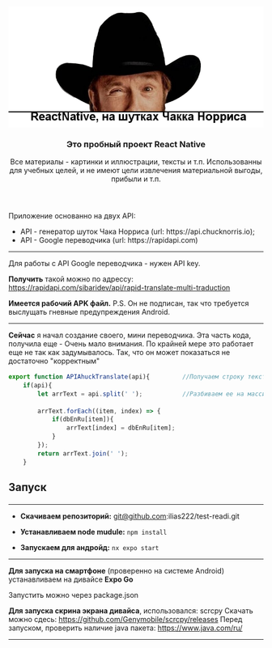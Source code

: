 <header>
<img src="https://github.com/ilias222/test-readi/blob/main/chak-banner.png?raw=true" alt="Что то пошло не так. Это баннер!" align="center">

<div>
<h3 align="center">Это пробный проект React Native</h3>
<p align="center">Все материалы - картинки и иллюстрации, тексты и т.п. 
<span>Использованны для учебных целей, и не имеют цели извлечения материальной выгоды, прибыли и т.п.</span>
</p>
<div>
</header>

<section align="left">
<div>
<p>
Приложение основанно на двух API:
<ul>
<li>
API - генератор шуток Чака Норриса (url: https://api.chucknorris.io);
</li>
<li>
API - Google переводчика (url: https://rapidapi.com)
</li>
</ul>
</p>
</div>


<hr>
<p>
Для работы с API Google переводчика - нужен API key.
<br>

**Получить** такой можно по адрессу: https://rapidapi.com/sibaridev/api/rapid-translate-multi-traduction
</p>
<p>

**Имеется рабочий APK файл.**
P.S. Он не подписан, так что требуется выслущать гневные предупреждения Android.

</p>
<hr>
</section>


<section>
<div>
<p>

**Cейчас** я начал создание своего, мини переводчика. Эта часть кода, получила еще - Очень мало внимания.
По крайней мере это работает еще не так как задумывалось. Так, что он может показаться не достаточно "корректным"

</p>
<div>
<p>

```javascript
export function APIAhuckTranslate(api){         //Получаем строку текста
    if(api){
        let arrText = api.split(' ');           //Разбиваем ее на массив и ищем в таблице переводов

        arrText.forEach((item, index) => {
            if(dbEnRu[item]){
                arrText[index] = dbEnRu[item];
            }
        });
        return arrText.join(' ');
    }
```

</p>
<div>
</div>
</section>


<section>
<h2>


Запуск

</h2>
<hr>

<ul>
<li>

**Скачиваем репозиторий:** git@github.com:ilias222/test-readi.git

</li>
<li>

**Устанавливаем node mudule:** ``npm install``

</li>
<li>

**Запускаем для андройд:** ``nx expo start``

</li>
</ul>

<hr>

**Для запуска на смартфоне** (проверенно на системе Android) устанавливаем на дивайсе
**Expo Go**

Запустить можно через package.json

**Для запуска скрина экрана дивайса**, использовался: scrcpy
Скачать можно сдесь: https://github.com/Genymobile/scrcpy/releases
Перед запуском, проверить наличие java пакета: https://www.java.com/ru/

<hr>
</section>
